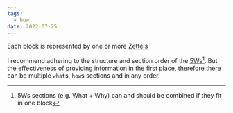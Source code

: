 ```yaml
---
tags:
  - how
date: 2022-07-25
---
```


Each block is represented by one or more [Zettels](..\Zettel.md)

I recommend adhering to the structure and section order of the [5Ws](..\The%205%20Ws%20and%201%20H.md)[^202207291417-1]. But the effectiveness of providing information in the first place, therefore there can be multiple `what`s, `how`s sections and in any order.

[^202207291417-1]: 5Ws sections (e.g. What + Why) can and should be combined if they fit in one block
